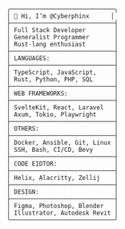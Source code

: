 ```
╭─────────────────────────────╮
│ 👋 Hi, I’m @Cyberphinx      │
├─────────────────────────────┤
│ Full Stack Developer        │
│ Generalist Programmer       │
│ Rust-lang enthusiast        │
├─────────────────────────────┤
│ LANGUAGES:                  │
├─────────────────────────────┤
│ TypeScript, JavaScript,     │
│ Rust, Python, PHP, SQL      │
├─────────────────────────────┤
│ WEB FRAMEWORKS:             │
├─────────────────────────────┤
│ SvelteKit, React, Laravel   │
│ Axum, Tokio, Playwright     │
├─────────────────────────────┤
│ OTHERS:                     │
├─────────────────────────────┤
│ Docker, Ansible, Git, Linux │
│ SSH, Bash, CI/CD, Bevy      │
├─────────────────────────────┤
│ CODE EIDTOR:                │
├─────────────────────────────┤
│ Helix, Alacritty, Zellij    │
├─────────────────────────────┤
│ DESIGN:                     │
├─────────────────────────────┤
│ Figma, Photoshop, Blender   │
│ Illustrator, Autodesk Revit │
╰─────────────────────────────╯
```

<!---
Cyberphinx/Cyberphinx is a ✨ special ✨ repository because its `README.md` (this file) appears on your GitHub profile.
You can click the Preview link to take a look at your changes.
--->
